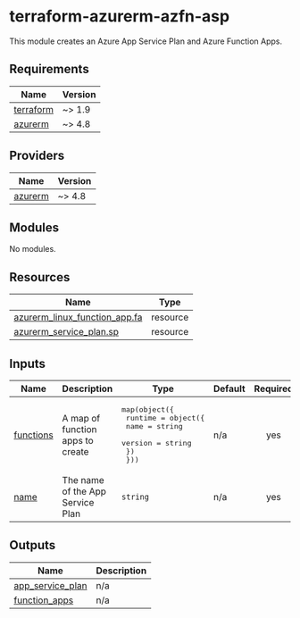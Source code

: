 # terraform-azurerm-azfn-asp

This module creates an Azure App Service Plan and Azure Function Apps.

<!-- BEGIN_TF_DOCS -->
## Requirements

| Name | Version |
|------|---------|
| <a name="requirement_terraform"></a> [terraform](#requirement\_terraform) | ~> 1.9 |
| <a name="requirement_azurerm"></a> [azurerm](#requirement\_azurerm) | ~> 4.8 |

## Providers

| Name | Version |
|------|---------|
| <a name="provider_azurerm"></a> [azurerm](#provider\_azurerm) | ~> 4.8 |

## Modules

No modules.

## Resources

| Name | Type |
|------|------|
| [azurerm_linux_function_app.fa](https://registry.terraform.io/providers/hashicorp/azurerm/latest/docs/resources/linux_function_app) | resource |
| [azurerm_service_plan.sp](https://registry.terraform.io/providers/hashicorp/azurerm/latest/docs/resources/service_plan) | resource |

## Inputs

| Name | Description | Type | Default | Required |
|------|-------------|------|---------|:--------:|
| <a name="input_functions"></a> [functions](#input\_functions) | A map of function apps to create | <pre>map(object({<br>    runtime = object({<br>      name    = string<br>      version = string<br>    })<br>  }))</pre> | n/a | yes |
| <a name="input_name"></a> [name](#input\_name) | The name of the App Service Plan | `string` | n/a | yes |

## Outputs

| Name | Description |
|------|-------------|
| <a name="output_app_service_plan"></a> [app\_service\_plan](#output\_app\_service\_plan) | n/a |
| <a name="output_function_apps"></a> [function\_apps](#output\_function\_apps) | n/a |
<!-- END_TF_DOCS -->
